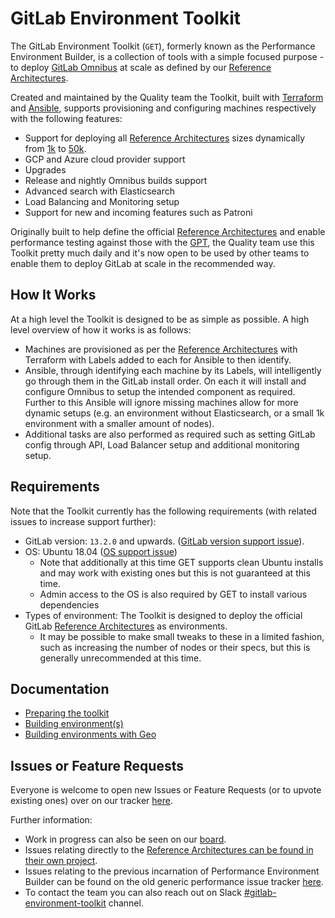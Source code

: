 # GitLab Environment Toolkit

The GitLab Environment Toolkit (`GET`), formerly known as the Performance Environment Builder, is a collection of tools with a simple focused purpose - to deploy [GitLab Omnibus](https://gitlab.com/gitlab-org/omnibus-gitlab) at scale as defined by our [Reference Architectures](https://docs.gitlab.com/ee/administration/reference_architectures).

Created and maintained by the Quality team the Toolkit, built with [Terraform](https://www.terraform.io/) and [Ansible](https://docs.ansible.com/ansible/latest/index.html), supports provisioning and configuring machines respectively with the following features:

- Support for deploying all [Reference Architectures](https://docs.gitlab.com/ee/administration/reference_architectures) sizes dynamically from [1k](https://docs.gitlab.com/ee/administration/reference_architectures/1k_users.html) to [50k](https://docs.gitlab.com/ee/administration/reference_architectures/50k_users.html).
- GCP and Azure cloud provider support
- Upgrades
- Release and nightly Omnibus builds support
- Advanced search with Elasticsearch
- Load Balancing and Monitoring setup
- Support for new and incoming features such as Patroni

Originally built to help define the official [Reference Architectures](https://docs.gitlab.com/ee/administration/reference_architectures) and enable performance testing against those with the [GPT](https://gitlab.com/gitlab-org/quality/performance), the Quality team use this Toolkit pretty much daily and it's now open to be used by other teams to enable them to deploy GitLab at scale in the recommended way.

## How It Works

At a high level the Toolkit is designed to be as simple as possible. A high level overview of how it works is as follows:

- Machines are provisioned as per the [Reference Architectures](https://docs.gitlab.com/ee/administration/reference_architectures) with Terraform with Labels added to each for Ansible to then identify.
- Ansible, through identifying each machine by its Labels, will intelligently go through them in the GitLab install order. On each it will install and configure Omnibus to setup the intended component as required. Further to this Ansible will ignore missing machines allow for more dynamic setups (e.g. an environment without Elasticsearch, or a small 1k environment with a smaller amount of nodes).
- Additional tasks are also performed as required such as setting GitLab config through API, Load Balancer setup and additional monitoring setup.

## Requirements

Note that the Toolkit currently has the following requirements (with related issues to increase support further):

- GitLab version: `13.2.0` and upwards. ([GitLab version support issue](https://gitlab.com/gitlab-org/quality/gitlab-environment-toolkit/-/issues/35)).
- OS: Ubuntu 18.04 ([OS support issue](https://gitlab.com/gitlab-org/quality/gitlab-environment-toolkit/-/issues/43))
  - Note that additionally at this time GET supports clean Ubuntu installs and may work with existing ones but this is not guaranteed at this time.
  - Admin access to the OS is also required by GET to install various dependencies
- Types of environment: The Toolkit is designed to deploy the official GitLab [Reference Architectures](https://docs.gitlab.com/ee/administration/reference_architectures) as environments.
  - It may be possible to make small tweaks to these in a limited fashion, such as increasing the number of nodes or their specs, but this is generally unrecommended at this time.

## Documentation

- [Preparing the toolkit](docs/prep_toolkit.md)
- [Building environment(s)](docs/building_environments.md)
- [Building environments with Geo](docs/building_geo_environments.md)

## Issues or Feature Requests

Everyone is welcome to open new Issues or Feature Requests (or to upvote existing ones) over on our tracker [here](https://gitlab.com/gitlab-org/quality/gitlab-environment-toolkit/-/issues).

Further information:

<!-- markdownlint-disable proper-names -->
- Work in progress can also be seen on our [board](https://gitlab.com/gitlab-org/quality/gitlab-environment-toolkit/-/boards).
- Issues relating directly to the [Reference Architectures can be found in their own project](https://gitlab.com/gitlab-org/quality/reference-architectures).
- Issues relating to the previous incarnation of Performance Environment Builder can be found on the old generic performance issue tracker [here](https://gitlab.com/gitlab-org/quality/performance/-/issues?scope=all&utf8=%E2%9C%93&state=closed).
- To contact the team you can also reach out on Slack [#gitlab-environment-toolkit](https://gitlab.slack.com/archives/C01DE8TA545) channel.
<!-- markdownlint-restore proper-names -->